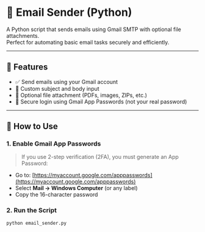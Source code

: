# 📧 Email Sender (Python)

A Python script that sends emails using Gmail SMTP with optional file attachments.  
Perfect for automating basic email tasks securely and efficiently.

---

## 🔧 Features

- ✅ Send emails using your Gmail account
- 📝 Custom subject and body input
- 📎 Optional file attachment (PDFs, images, ZIPs, etc.)
- 🔐 Secure login using Gmail App Passwords (not your real password)

---

## 🚀 How to Use

### 1. Enable Gmail App Passwords
> If you use 2-step verification (2FA), you must generate an App Password:
- Go to: [https://myaccount.google.com/apppasswords](https://myaccount.google.com/apppasswords)
- Select **Mail → Windows Computer** (or any label)
- Copy the 16-character password

### 2. Run the Script
```bash
python email_sender.py
